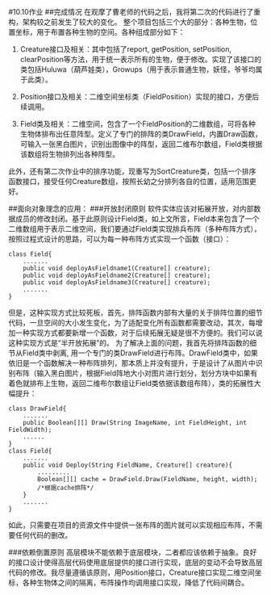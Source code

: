 #10.10作业
##完成情况
在观摩了曹老师的代码之后，我将第二次的代码进行了重构，架构较之前发生了较大的变化。
整个项目包括三个大的部分：各种生物，位置坐标，用于布置各种生物的空间。各种组成部分如下：

1. Creature接口及相关：其中包括了report, getPosition, setPosition, clearPosition等方法，用于统一表示所有的生物，便于修改。实现了该接口的类包括Huluwa（葫芦娃类），Growups（用于表示普通生物，妖怪，爷爷均属于此类）。

2. Position接口及相关：二维空间坐标类（FieldPosition）实现的接口，方便后续调用。

3. Field类及相关：二维空间，包含了一个FieldPosition的二维数组，可将各种生物体排布出任意阵型。定义了专门的排阵的类DrawField，内置Draw函数，可输入一张黑白图片，识别出图像中的阵型，返回二维布尔数组，Field类根据该数组将生物排列出各种阵型。

此外，还有第二次作业中的排序功能，现重写为SortCreature类，包括一个排序函数接口，接受任何Creature数组，按照长幼之分排列各自的位置，适用范围更好。

##面向对象理念的应用：
###开放封闭原则
软件实体应该对拓展开放，对内部数据成员的修改封闭。基于此原则设计Field类，如上文所言，Field本来包含了一个二维数组用于表示二维空间，我们要通过Field类实现排兵布阵（多种布阵方式），按照过程式设计的思路，可以为每一种布阵方式实现一个函数（接口）：
```
class Field{
    .......
    public void deployAsFieldname1(Creature[] creature);
    public void deployAsFieldname2(Creature[] creature);
    public void deployAsFieldname3(Creature[] creature);
    .......
}
```
但是，这种实现方式比较死板，首先，排阵函数内部有大量的关于排阵位置的细节代码，一旦空间的大小发生变化，为了适配变化所有函数都需要改动，其次，每增加一种实现方式都要新增一个函数，对于后续拓展无疑是很不方便的。我们可以说这种实现方式是“半开放拓展”的。
为了解决上面的问题，我首先将排阵函数的细节从Field类中剥离, 用一个专门的类DrawField进行布阵。DrawField类中，如果依旧是一个函数解决一种布阵排列，那本质上并没有提升，于是设计了从图片中识别布阵（输入黑白图片，根据Field阵地大小对图片进行划分，划分方块中如果有着色就排布上生物，返回二维布尔数组让Field类依据该数组布阵），类的拓展性大幅提升：
```
class DrawField{
    .......
    public Boolean[][] Draw(String ImageName, int FieldHeight, int FieldWidth);
    ......
}
class Field{
    .......
    public void Deploy(String FieldName, Creature[] creature){
        .........
        Boolean[][] cache = DrawField.Draw(FieldName, height, width);
        /*根据cache排阵*/
    }
    .......
}
```
如此，只需要在项目的资源文件中提供一张布阵的图片就可以实现相应布阵，不需要任何代码的删改。

###依赖倒置原则
高层模块不能依赖于底层模块，二者都应该依赖于抽象。良好的接口设计使得高层代码使用底层提供的接口进行实现，底层的变动不会导致高层代码的修改。我尽量遵循该原则，用Position接口，Creature接口实现二维空间坐标，各种生物体之间的隔离，布阵操作均调用接口实现，降低了代码间耦合。


